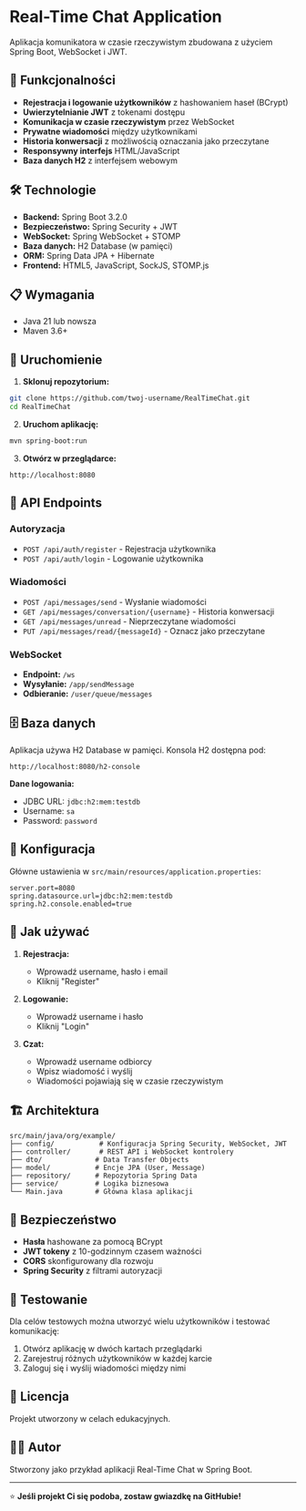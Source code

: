 # Real-Time Chat Application

Aplikacja komunikatora w czasie rzeczywistym zbudowana z użyciem Spring Boot, WebSocket i JWT.

## 🚀 Funkcjonalności

- **Rejestracja i logowanie użytkowników** z hashowaniem haseł (BCrypt)
- **Uwierzytelnianie JWT** z tokenami dostępu
- **Komunikacja w czasie rzeczywistym** przez WebSocket
- **Prywatne wiadomości** między użytkownikami
- **Historia konwersacji** z możliwością oznaczania jako przeczytane
- **Responsywny interfejs** HTML/JavaScript
- **Baza danych H2** z interfejsem webowym

## 🛠️ Technologie

- **Backend:** Spring Boot 3.2.0
- **Bezpieczeństwo:** Spring Security + JWT
- **WebSocket:** Spring WebSocket + STOMP
- **Baza danych:** H2 Database (w pamięci)
- **ORM:** Spring Data JPA + Hibernate
- **Frontend:** HTML5, JavaScript, SockJS, STOMP.js

## 📋 Wymagania

- Java 21 lub nowsza
- Maven 3.6+

## 🚀 Uruchomienie

1. **Sklonuj repozytorium:**
```bash
git clone https://github.com/twoj-username/RealTimeChat.git
cd RealTimeChat
```

2. **Uruchom aplikację:**
```bash
mvn spring-boot:run
```

3. **Otwórz w przeglądarce:**
```
http://localhost:8080
```

## 📡 API Endpoints

### Autoryzacja
- `POST /api/auth/register` - Rejestracja użytkownika
- `POST /api/auth/login` - Logowanie użytkownika

### Wiadomości
- `POST /api/messages/send` - Wysłanie wiadomości
- `GET /api/messages/conversation/{username}` - Historia konwersacji
- `GET /api/messages/unread` - Nieprzeczytane wiadomości
- `PUT /api/messages/read/{messageId}` - Oznacz jako przeczytane

### WebSocket
- **Endpoint:** `/ws`
- **Wysyłanie:** `/app/sendMessage`
- **Odbieranie:** `/user/queue/messages`

## 🗄️ Baza danych

Aplikacja używa H2 Database w pamięci. Konsola H2 dostępna pod:
```
http://localhost:8080/h2-console
```

**Dane logowania:**
- JDBC URL: `jdbc:h2:mem:testdb`
- Username: `sa`
- Password: `password`

## 🔧 Konfiguracja

Główne ustawienia w `src/main/resources/application.properties`:

```properties
server.port=8080
spring.datasource.url=jdbc:h2:mem:testdb
spring.h2.console.enabled=true
```

## 📝 Jak używać

1. **Rejestracja:**
   - Wprowadź username, hasło i email
   - Kliknij "Register"

2. **Logowanie:**
   - Wprowadź username i hasło
   - Kliknij "Login"

3. **Czat:**
   - Wprowadź username odbiorcy
   - Wpisz wiadomość i wyślij
   - Wiadomości pojawiają się w czasie rzeczywistym

## 🏗️ Architektura

```
src/main/java/org/example/
├── config/           # Konfiguracja Spring Security, WebSocket, JWT
├── controller/       # REST API i WebSocket kontrolery
├── dto/             # Data Transfer Objects
├── model/           # Encje JPA (User, Message)
├── repository/      # Repozytoria Spring Data
├── service/         # Logika biznesowa
└── Main.java        # Główna klasa aplikacji
```

## 🔐 Bezpieczeństwo

- **Hasła** hashowane za pomocą BCrypt
- **JWT tokeny** z 10-godzinnym czasem ważności
- **CORS** skonfigurowany dla rozwoju
- **Spring Security** z filtrami autoryzacji

## 🧪 Testowanie

Dla celów testowych można utworzyć wielu użytkowników i testować komunikację:

1. Otwórz aplikację w dwóch kartach przeglądarki
2. Zarejestruj różnych użytkowników w każdej karcie
3. Zaloguj się i wyślij wiadomości między nimi

## 📄 Licencja

Projekt utworzony w celach edukacyjnych.

## 👨‍💻 Autor

Stworzony jako przykład aplikacji Real-Time Chat w Spring Boot.

---

⭐ **Jeśli projekt Ci się podoba, zostaw gwiazdkę na GitHubie!**
